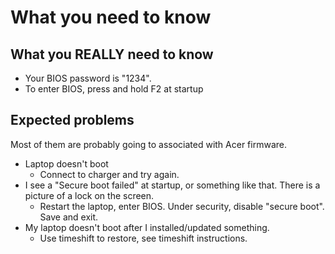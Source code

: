 # What you need to know

## What you REALLY need to know 
- Your BIOS password is "1234".
- To enter BIOS, press and hold F2 at startup




## Expected problems 
Most of them are probably going to associated with 
Acer firmware.

- Laptop doesn't boot
  - Connect to charger and try again.
- I see a "Secure boot failed" at startup, or something like that. There is
a picture of a lock on the screen.
  - Restart the laptop, enter BIOS. Under security, disable "secure boot". Save and exit.
- My laptop doesn't boot after I installed/updated something.
  - Use timeshift to restore, see timeshift instructions. 
